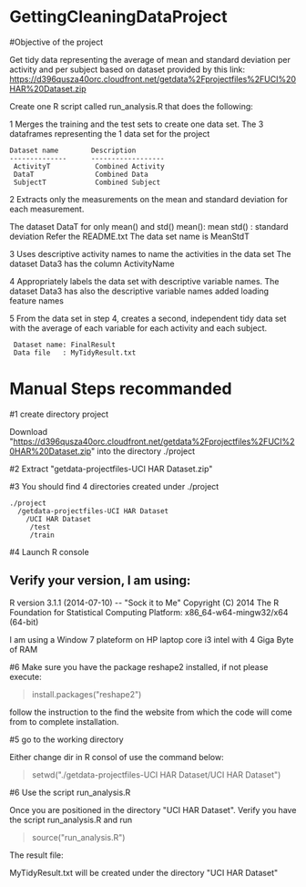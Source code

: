GettingCleaningDataProject
==========================

#Objective of the project 

Get tidy data representing the average of mean and standard deviation per activity and per subject based on dataset provided by this link: https://d396qusza40orc.cloudfront.net/getdata%2Fprojectfiles%2FUCI%20HAR%20Dataset.zip


Create one R script called run_analysis.R that does the following:

1 Merges the training and the test sets to create one data set.
   The 3 dataframes representing the 1 data set for the project
   
    Dataset name        Description
    --------------      ------------------
     ActivityT           Combined Activity
     DataT               Combined Data
     SubjectT            Combined Subject

2 Extracts only the measurements on the mean and standard deviation for each measurement. 

   The dataset DataT for only mean() and std()
      mean():  mean
      std() :  standard deviation
     Refer the README.txt
    The data set name is MeanStdT

3 Uses descriptive activity names to name the activities in the data set
   The dataset Data3 has the column ActivityName

4 Appropriately labels the data set with descriptive variable names. 
   The dataset Data3 has also the descriptive variable names added loading feature names

5 From the data set in step 4, creates a second, independent tidy data set with the average of each variable for each activity and each subject. 

     Dataset name: FinalResult
     Data file   : MyTidyResult.txt



Manual Steps recommanded
========================

#1 create directory project

Download "https://d396qusza40orc.cloudfront.net/getdata%2Fprojectfiles%2FUCI%20HAR%20Dataset.zip"
into the directory ./project

#2 Extract "getdata-projectfiles-UCI HAR Dataset.zip"

#3 You should find 4 directories created under ./project

    ./project
      /getdata-projectfiles-UCI HAR Dataset
        /UCI HAR Dataset
         /test
         /train

#4 Launch R console

   Verify your version, I am using:
   --------------------------------
   R version 3.1.1 (2014-07-10) -- "Sock it to Me"
   Copyright (C) 2014 The R Foundation for Statistical Computing
   Platform: x86_64-w64-mingw32/x64 (64-bit)

   I am using a Window 7 plateform on HP laptop core i3 intel with 4 Giga Byte of RAM
   
#6 Make sure you have the package reshape2 installed, if not please execute:

> install.packages("reshape2")

  follow the instruction to the find the website from which the code will come from to complete installation.


#5  go to the working directory

Either change dir in R consol of use the command below:

> setwd("./getdata-projectfiles-UCI HAR Dataset/UCI HAR Dataset")


#6 Use the script run_analysis.R

Once you are positioned in the directory "UCI HAR Dataset".
Verify you have the script run_analysis.R and run

> source("run_analysis.R")

The result file:

 MyTidyResult.txt will be created under the directory "UCI HAR Dataset"
